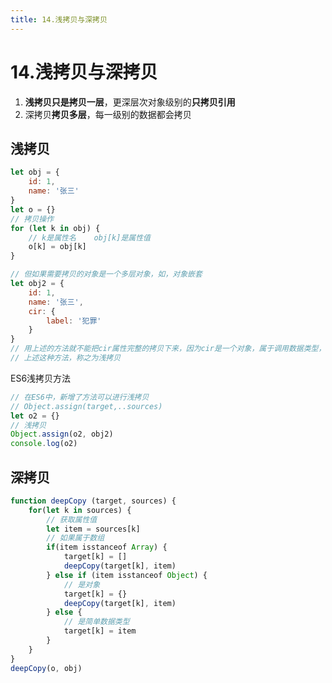 ```yaml
---
title: 14.浅拷贝与深拷贝
---
```

# 14.浅拷贝与深拷贝

1. **浅拷贝只是拷贝一层**，更深层次对象级别的**只拷贝引用**
2. 深拷贝**拷贝多层**，每一级别的数据都会拷贝



## 浅拷贝

```javascript
let obj = {
    id: 1,
    name: '张三'
}
let o = {}
// 拷贝操作
for (let k in obj) {
    // k是属性名	obj[k]是属性值
    o[k] = obj[k]
}

// 但如果需要拷贝的对象是一个多层对象，如，对象嵌套
let obj2 = {
    id: 1,
    name: '张三',
    cir: {
        label: '犯罪'
    }
}
// 用上述的方法就不能把cir属性完整的拷贝下来，因为cir是一个对象，属于调用数据类型，所以获取到的，是地址
// 上述这种方法，称之为浅拷贝
```

ES6浅拷贝方法

```javascript
// 在ES6中，新增了方法可以进行浅拷贝
// Object.assign(target,..sources)
let o2 = {}
// 浅拷贝
Object.assign(o2, obj2)
console.log(o2)
```



## 深拷贝

```javascript
function deepCopy (target, sources) {
	for(let k in sources) {
        // 获取属性值
        let item = sources[k]
        // 如果属于数组
        if(item isstanceof Array) {
            target[k] = []
            deepCopy(target[k], item)
        } else if (item isstanceof Object) {
            // 是对象
            target[k] = {}
            deepCopy(target[k], item)
        } else {
            // 是简单数据类型
            target[k] = item
        }
    }
}
deepCopy(o, obj)
```